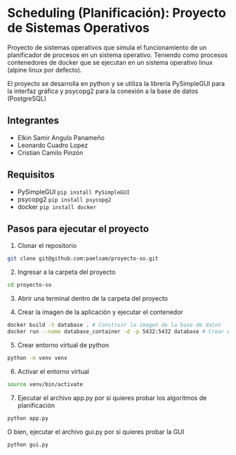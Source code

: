 # Scheduling (Planificación): Proyecto de Sistemas Operativos

Proyecto de sistemas operativos que simula el funcionamiento de un planificador de procesos en un sistema operativo.
Teniendo como procesos contenedores de docker que se ejecutan en un sistema operativo linux (alpine linux por defecto).

El proyecto se desarrolla en python y se utiliza la librería PySimpleGUI para la interfaz gráfica y psycopg2 para la conexión a la base de datos (PostgreSQL)

## Integrantes
- Elkin Samir Angulo Panameño
- Leonardo Cuadro Lopez
- Cristian Camilo Pinzón

## Requisitos
- PySimpleGUI ```pip install PySimpleGUI```
- psycopg2 ```pip install psycopg2```
- docker ```pip install docker```

## Pasos para ejecutar el proyecto

1. Clonar el repositorio
```bash
git clone git@github.com:paelsam/proyecto-so.git
```

2. Ingresar a la carpeta del proyecto
```bash
cd proyecto-so
```
3. Abrir una terminal dentro de la carpeta del proyecto

4. Crear la imagen de la aplicación y ejecutar el contenedor
```bash
docker build -t database . # Construir la imagen de la base de datos
docker run --name database_container -d -p 5432:5432 database # Crear el contenedor de la base de datos
```

5. Crear entorno virtual de python
```bash
python -m venv venv
```

6. Activar el entorno virtual
```bash
source venv/bin/activate
```

7. Ejecutar el archivo app.py por si quieres probar los algoritmos de planificación
```bash 
python app.py
```

O bien, ejecutar el archivo gui.py por si quieres probar la GUI
```bash 
python gui.py
```







